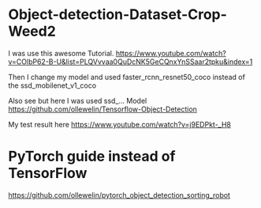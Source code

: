 # Object-detection-Dataset-Crop-Weed2
I was use this awesome Tutorial.
https://www.youtube.com/watch?v=COlbP62-B-U&list=PLQVvvaa0QuDcNK5GeCQnxYnSSaar2tpku&index=1

Then I change my model and used 
faster_rcnn_resnet50_coco
instead of the
ssd_mobilenet_v1_coco

Also see but here I was used ssd_... Model
https://github.com/ollewelin/Tensorflow-Object-Detection

My test result here
https://www.youtube.com/watch?v=j9EDPkt-_H8

# PyTorch guide instead of TensorFlow
https://github.com/ollewelin/pytorch_object_detection_sorting_robot
